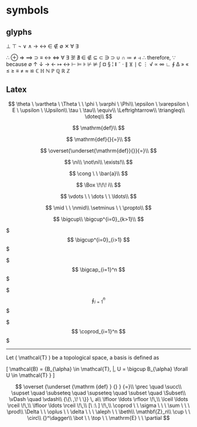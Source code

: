 # symbols


## glyphs

⊥ ⊤ ¬ ∨ ∧ → ↔ 
∈ ∉ ∅ ✕ ∀ ∃

∴ ⊕ ⇒ ⟹ ⊃
≡  ↔  ⇔
∀ ∃ ∃! ∄
∈ ∉
⊆ ⊂ ∋ ⊃ ∪ ∩
≔ ≠ ⥽
∴ therefore, ∵ because
∅
↑ ↓ → ← ↦ ↔
⊢ ⊨ ⊧ ⊬ ⊭
∫ ¤ § ¦ ǁ ˜ · ∥ ⊻ ∣ ∁ ⋮ √ ∝ ∞ ∟ ∮ ∆ 
» « ≤ ≥ ≡ ≠ ≈ ≌
ℂ ℍ ℕ ℙ ℚ ℝ ℤ


## Latex

$$
\theta \ \vartheta \ \Theta \ \ \phi \ \varphi \ \Phi\\
\epsilon \ \varepsilon \ E \ \upsilon \ \Upsilon\\
\tau \ \tau\\
\equiv\\
\Leftrightarrow\\
\triangleq\\
\doteq\\
$$

$$
\mathrm{def}\\
$$

$$
\mathrm{def}{}{=}\\
$$

$$
\overset{\underset{\mathrm{def}}{}}{=}\\
$$

$$
\ni\\
\not\ni\\
\exists!\\
$$

$$
\cong \ \ \bar{a}\\
$$

$$
\Box \!\!\! i\\
$$

$$
\vdots \ \ \dots \ \ \ldots\\
$$

$$
\mid \ \ \nmid\\
\setminus \ \ \propto\\
$$

$$
\bigcup\\
\bigcup^{i=0}_{k>1}\\
$$


$$$
\bigcup^{i=0}_{i>1}
$$$

$$$
\bigcap_{i=1}^n
$$$

$$$
\oint_{i=1}^n
$$$

$$$
\coprod_{i=1}^n
$$$


---

Let \( \mathcal{T} \) be a topological space, a basis is defined as

\[
  \mathcal{B} = \{B_{\alpha} \in \mathcal{T}\, |\, 
  U = \bigcup B_{\alpha} \forall U \in \mathcal{T} \}
\]


$$
\overset {\underset {\mathrm {def} } {} } {=}\\
\prec \quad \succ\\
\supset \quad \subseteq \quad \supseteq \quad \subset \quad \Subset\\
\vDash \quad \vdash\\
{\{\ ,\! \ \}} \, a\\
\lfloor \ldots \rfloor \!\,\\
\lceil \ldots \rceil \!\,\\
\lfloor \ldots \rceil \!\,\\
[\ :\ ] \!\,\\
\coprod \ \ \sigma \ \ \ \sum \ \ \ \prod\\
\Delta \ \ \oplus \ \ \delta \ \ \ \aleph \ \ \beth\\
\mathbf{Z}_n\\
\cup \ \ \circ\\
{}^\dagger\\
\bot \ \ \top \ \ \mathrm{E} \ \ \partial
$$


